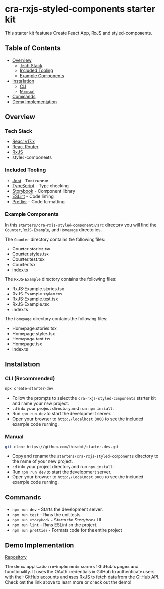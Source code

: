 # cra-rxjs-styled-components starter kit

This starter kit features Create React App, RxJS and styled-components.

## Table of Contents

- [Overview](#overview)
  - [Tech Stack](#tech-stack)
  - [Included Tooling](#included-tooling)
  - [Example Components](#example-components)
- [Installation](#installation)
  - [CLI](#cli)
  - [Manual](#manual)
- [Commands](#commands)
- [Demo Implementation](#demo-implementation)

## Overview

### Tech Stack

- [React v17.x](https://reactjs.org)
- [React Router](https://reactrouter.com/)
- [RxJS](https://rxjs.dev/)
- [styled-components](https://styled-components.com/)

### Included Tooling

- [Jest](https://jestjs.io/) - Test runner
- [TypeScript](https://www.typescriptlang.org/) - Type checking
- [Storybook](https://storybook.js.org/) - Component library
- [ESLint](https://eslint.org/) - Code linting
- [Prettier](https://prettier.io/) - Code formatting

### Example Components

In this `starters/cra-rxjs-styled-components/src` directory you will find the `Counter`, `RxJS-Example`, and `Homepage` directories.

The `Counter` directory contains the following files:

- Counter.stories.tsx
- Counter.styles.tsx
- Counter.test.tsx
- Counter.tsx
- index.ts

The `RxJS-Example` directory contains the following files:

- RxJS-Example.stories.tsx
- RxJS-Example.styles.tsx
- RxJS-Example.test.tsx
- RxJS-Example.tsx
- index.ts

The `Homepage` directory contains the following files:

- Homepage.stories.tsx
- Homepage.styles.tsx
- Homepage.test.tsx
- Homepage.tsx
- index.ts

## Installation

### CLI (Recommended)

```bash
npx create-starter-dev
```

- Follow the prompts to select the `cra-rxjs-styled-components` starter kit and name your new project.
- `cd` into your project directory and run `npm install`.
- Run `npm run dev` to start the development server.
- Open your browser to `http://localhost:3000` to see the included example code running.

### Manual

```bash
git clone https://github.com/thisdot/starter.dev.git
```

- Copy and rename the `starters/cra-rxjs-styled-components` directory to the name of your new project.
- `cd` into your project directory and run `npm install`.
- Run `npm run dev` to start the development server.
- Open your browser to `http://localhost:3000` to see the included example code running.

## Commands

- `npm run dev` - Starts the development server.
- `npm run test` - Runs the unit tests.
- `npm run storybook` - Starts the Storybook UI.
- `npm run lint` - Runs ESLint on the project.
- `npm run prettier` - Formats code for the entire project

## Demo Implementation

[Repository](https://github.com/thisdot/starter.dev-showcases/tree/main/cra-rxjs-styled-components)

The demo application re-implements some of GitHub's pages and functionality. It uses the OAuth credentials in GitHub to authenticate users with their GitHub accounts and uses RxJS to fetch data from the GitHub API. Check out the link above to learn more or check out the demo!
